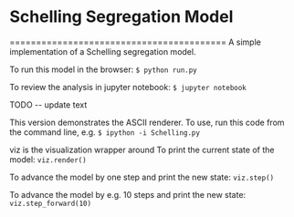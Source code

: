 # Schelling Segregation Model
=========================================
A simple implementation of a Schelling segregation model.

To run this model in the browser:
    `$ python run.py`

To review the analysis in jupyter notebook:
    `$ jupyter notebook`




TODO -- update text

This version demonstrates the ASCII renderer.
To use, run this code from the command line, e.g.
    `$ ipython -i Schelling.py`

viz is the visualization wrapper around
To print the current state of the model:
    `viz.render()`

To advance the model by one step and print the new state:
    `viz.step()`

To advance the model by e.g. 10 steps and print the new state:
    `viz.step_forward(10)`
